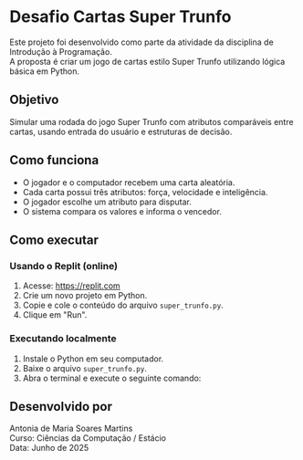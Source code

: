 # Desafio Cartas Super Trunfo

Este projeto foi desenvolvido como parte da atividade da disciplina de Introdução à Programação.  
A proposta é criar um jogo de cartas estilo Super Trunfo utilizando lógica básica em Python.

## Objetivo

Simular uma rodada do jogo Super Trunfo com atributos comparáveis entre cartas, usando entrada do usuário e estruturas de decisão.

## Como funciona

- O jogador e o computador recebem uma carta aleatória.
- Cada carta possui três atributos: força, velocidade e inteligência.
- O jogador escolhe um atributo para disputar.
- O sistema compara os valores e informa o vencedor.

## Como executar

### Usando o Replit (online)
1. Acesse: https://replit.com
2. Crie um novo projeto em Python.
3. Copie e cole o conteúdo do arquivo `super_trunfo.py`.
4. Clique em "Run".

### Executando localmente
1. Instale o Python em seu computador.
2. Baixe o arquivo `super_trunfo.py`.
3. Abra o terminal e execute o seguinte comando:

## Desenvolvido por

Antonia de Maria Soares Martins  
Curso: Ciências da Computação / Estácio  
Data: Junho de 2025

